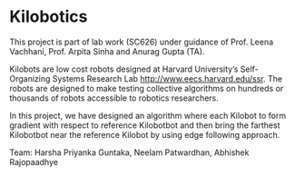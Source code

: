 # Kilobotics
This project is part of lab work (SC626) under guidance of Prof. Leena Vachhani, Prof. Arpita Sinha and Anurag Gupta (TA).

Kilobots are low cost robots designed at Harvard University’s Self-Organizing Systems Research Lab http://www.eecs.harvard.edu/ssr. 
The robots are designed to make testing collective algorithms on hundreds or thousands of robots accessible to robotics researchers.

In this project, we have designed an algorithm where each Kilobot to form gradient with respect to reference Kilobotbot and 
then bring the farthest Kilobotbot near the reference Kilobot by using edge following approach.

Team: Harsha Priyanka Guntaka, Neelam Patwardhan, Abhishek Rajopaadhye
